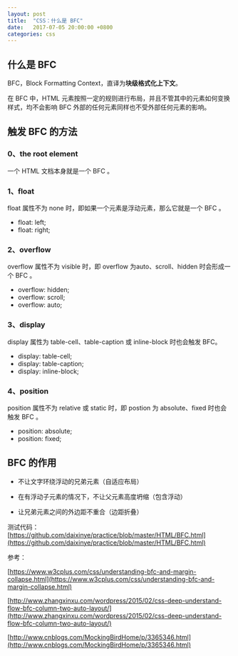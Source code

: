 ```yaml
---
layout: post
title:  "CSS：什么是 BFC"
date:   2017-07-05 20:00:00 +0800
categories: css
---
```


## 什么是 BFC

BFC，Block Formatting Context，直译为**块级格式化上下文**。

在 BFC 中，HTML 元素按照一定的规则进行布局，并且不管其中的元素如何变换样式，均不会影响 BFC 外部的任何元素同样也不受外部任何元素的影响。

## 触发 BFC 的方法

### 0、the root element

一个 HTML 文档本身就是一个 BFC 。

### 1、float

float 属性不为 none 时，即如果一个元素是浮动元素，那么它就是一个 BFC 。

* float: left;
* float: right;

### 2、overflow

overflow 属性不为 visible 时，即 overflow 为auto、scroll、hidden 时会形成一个 BFC 。

* overflow: hidden;
* overflow: scroll;
* overflow: auto; 

### 3、display

display 属性为 table-cell、table-caption 或 inline-block 时也会触发 BFC。

* display: table-cell;
* display: table-caption;
* display: inline-block;

### 4、position

position 属性不为 relative 或 static 时，即 postion 为 absolute、fixed 时也会触发 BFC 。

* position: absolute;
* position: fixed;

## BFC 的作用

* 不让文字环绕浮动的兄弟元素（自适应布局）

* 在有浮动子元素的情况下，不让父元素高度坍缩（包含浮动）

* 让兄弟元素之间的外边距不重合（边距折叠）

测试代码：[https://github.com/daixinye/practice/blob/master/HTML/BFC.html](https://github.com/daixinye/practice/blob/master/HTML/BFC.html)

参考：

[https://www.w3cplus.com/css/understanding-bfc-and-margin-collapse.html](https://www.w3cplus.com/css/understanding-bfc-and-margin-collapse.html)

[http://www.zhangxinxu.com/wordpress/2015/02/css-deep-understand-flow-bfc-column-two-auto-layout/](http://www.zhangxinxu.com/wordpress/2015/02/css-deep-understand-flow-bfc-column-two-auto-layout/)

[http://www.cnblogs.com/MockingBirdHome/p/3365346.html](http://www.cnblogs.com/MockingBirdHome/p/3365346.html)

